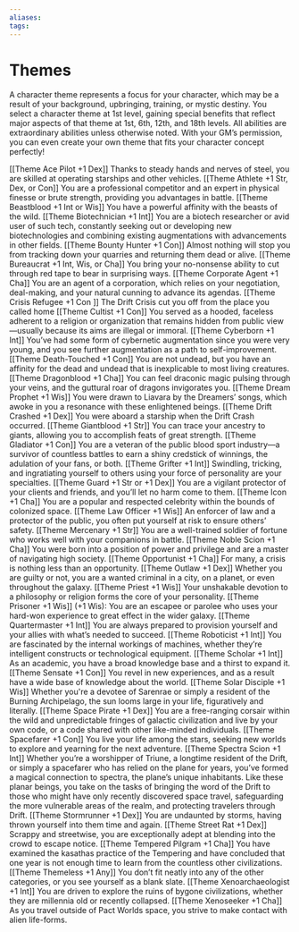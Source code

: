 ```yaml
---
aliases: 
tags: 
---
```


# Themes

A character theme represents a focus for your character, which may be a result of your background, upbringing, training, or mystic destiny. You select a character theme at 1st level, gaining special benefits that reflect major aspects of that theme at 1st, 6th, 12th, and 18th levels. All abilities are extraordinary abilities unless otherwise noted. With your GM’s permission, you can even create your own theme that fits your character concept perfectly!

[[Theme Ace Pilot +1 Dex]]  Thanks to steady hands and nerves of steel, you are skilled at operating starships and other vehicles.
[[Theme Athlete +1 Str, Dex, or Con]]  You are a professional competitor and an expert in physical finesse or brute strength, providing you advantages in battle. 
[[Theme Beastblood +1 Int or Wis]]  You have a powerful affinity with the beasts of the wild.
[[Theme Biotechnician +1 Int]]  You are a biotech researcher or avid user of such tech, constantly seeking out or developing new biotechnologies and combining existing augmentations with advancements in other fields.
[[Theme Bounty Hunter +1 Con]]  Almost nothing will stop you from tracking down your quarries and returning them dead or alive.
[[Theme Bureaucrat +1 Int, Wis, or Cha]]  You bring your no-nonsense ability to cut through red tape to bear in surprising ways.
[[Theme Corporate Agent +1 Cha]]  You are an agent of a corporation, which relies on your negotiation, deal-making, and your natural cunning to advance its agendas.
[[Theme Crisis Refugee +1 Con ]]  The Drift Crisis cut you off from the place you called home
[[Theme Cultist +1 Con]]  You served as a hooded, faceless adherent to a religion or organization that remains hidden from public view—usually because its aims are illegal or immoral.
[[Theme Cyberborn +1 Int]]  You’ve had some form of cybernetic augmentation since you were very young, and you see further augmentation as a path to self-improvement.
[[Theme Death-Touched +1 Con]]  You are not undead, but you have an affinity for the dead and undead that is inexplicable to most living creatures.
[[Theme Dragonblood +1 Cha]]  You can feel draconic magic pulsing through your veins, and the guttural roar of dragons invigorates you.
[[Theme Dream Prophet +1 Wis]]  You were drawn to Liavara by the Dreamers’ songs, which awoke in you a resonance with these enlightened beings.
[[Theme Drift Crashed +1 Dex]]  You were aboard a starship when the Drift Crash occurred.
[[Theme Giantblood +1 Str]]  You can trace your ancestry to giants, allowing you to accomplish feats of great strength.
[[Theme Gladiator +1 Con]]  You are a veteran of the public blood sport industry—a survivor of countless battles to earn a shiny credstick of winnings, the adulation of your fans, or both.
[[Theme Grifter +1 Int]]  Swindling, tricking, and ingratiating yourself to others using your force of personality are your specialties.
[[Theme Guard +1 Str or +1 Dex]]  You are a vigilant protector of your clients and friends, and you’ll let no harm come to them.
[[Theme Icon +1 Cha]]  You are a popular and respected celebrity within the bounds of colonized space.
[[Theme Law Officer +1 Wis]]  An enforcer of law and a protector of the public, you often put yourself at risk to ensure others’ safety.
[[Theme Mercenary +1 Str]]  You are a well-trained soldier of fortune who works well with your companions in battle.
[[Theme Noble Scion +1 Cha]]  You were born into a position of power and privilege and are a master of navigating high society.
[[Theme Opportunist +1 Cha]] For many, a crisis is nothing less than an opportunity.
[[Theme Outlaw +1 Dex]]  Whether you are guilty or not, you are a wanted criminal in a city, on a planet, or even throughout the galaxy.
[[Theme Priest +1 Wis]]  Your unshakable devotion to a philosophy or religion forms the core of your personality.
[[Theme Prisoner +1 Wis]] (+1 Wis): You are an escapee or parolee who uses your hard-won experience to great effect in the wider galaxy.
[[Theme Quartermaster +1 Int]] You are always prepared to provision yourself and your allies with what’s needed to succeed.
[[Theme Roboticist +1 Int]]  You are fascinated by the internal workings of machines, whether they’re intelligent constructs or technological equipment.
[[Theme Scholar +1 Int]]  As an academic, you have a broad knowledge base and a thirst to expand it.
[[Theme Sensate +1 Con]]  You revel in new experiences, and as a result have a wide base of knowledge about the world.
[[Theme Solar Disciple +1 Wis]]  Whether you're a devotee of Sarenrae or simply a resident of the Burning Archipelago, the sun looms large in your life, figuratively and literally.
[[Theme Space Pirate +1 Dex]] You are a free-ranging corsair within the wild and unpredictable fringes of galactic civilization and live by your own code, or a code shared with other like-minded individuals.
[[Theme Spacefarer +1 Con]]  You live your life among the stars, seeking new worlds to explore and yearning for the next adventure.
[[Theme Spectra Scion +1 Int]]  Whether you’re a worshipper of Triune, a longtime resident of the Drift, or simply a spacefarer who has relied on the plane for years, you’ve formed a magical connection to spectra, the plane’s unique inhabitants. Like these planar beings, you take on the tasks of bringing the word of the Drift to those who might have only recently discovered space travel, safeguarding the more vulnerable areas of the realm, and protecting travelers through Drift.
[[Theme Stormrunner +1 Dex]] You are undaunted by storms, having thrown yourself into them time and again.
[[Theme Street Rat +1 Dex]]  Scrappy and streetwise, you are exceptionally adept at blending into the crowd to escape notice.
[[Theme Tempered Pilgram +1 Cha]] You have examined the kasathas practice of the Tempering and have concluded that one year is not enough time to learn from the countless other civilizations.
[[Theme Themeless +1 Any]]  You don’t fit neatly into any of the other categories, or you see yourself as a blank slate.
[[Theme Xenoarchaeologist +1 Int]]  You are driven to explore the ruins of bygone civilizations, whether they are millennia old or recently collapsed.
[[Theme Xenoseeker +1 Cha]]  As you travel outside of Pact Worlds space, you strive to make contact with alien life-forms.